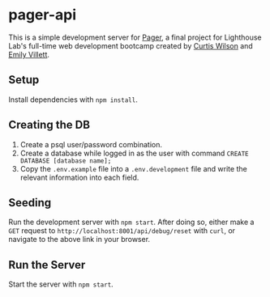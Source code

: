 # pager-api

This is a simple development server for [Pager](https://github.com/curtis-wils0n/pager), a final project for Lighthouse Lab's full-time web development bootcamp created by [Curtis Wilson](https://github.com/curtis-wils0n) and [Emily Villett](https://github.com/MeowPup).

## Setup

Install dependencies with `npm install`.

## Creating the DB

1. Create a psql user/password combination.
2. Create a database while logged in as the user with command `CREATE DATABASE [database name];` 
3. Copy the `.env.example` file into a `.env.development` file and write the relevant information into each field.

## Seeding

Run the development server with `npm start`. After doing so, either make a `GET` request to `http://localhost:8001/api/debug/reset` with `curl`, or navigate to the above link in your browser.

## Run the Server

Start the server with `npm start`.
